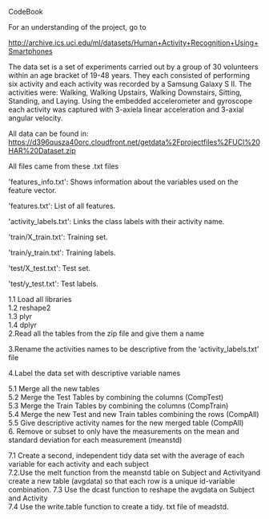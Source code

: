 CodeBook

For an understanding of the project, go to 

http://archive.ics.uci.edu/ml/datasets/Human+Activity+Recognition+Using+Smartphones

The data set is a set of experiments carried out by a group of 30 volunteers within an age bracket of 19-48 years. They each consisted of performing six activity and each activity was recorded by a Samsung Galaxy S II. The activities were:
Walking, Walking Upstairs, Walking Downstairs, Sitting, Standing, and Laying. Using the embedded accelerometer and gyroscope each activity was captured with 3-axiela linear acceleration and 3-axial angular velocity. 

All data can be found in:
https://d396qusza40orc.cloudfront.net/getdata%2Fprojectfiles%2FUCI%20HAR%20Dataset.zip 

All files came from these .txt files

'features_info.txt': Shows information about the variables used on the feature vector.

'features.txt': List of all features.

'activity_labels.txt': Links the class labels with their activity name.

'train/X_train.txt': Training set.

'train/y_train.txt': Training labels.

'test/X_test.txt': Test set.

'test/y_test.txt': Test labels.

1.1 Load all libraries<BR>
  1.2 reshape2<BR>
  1.3 plyr<BR>
  1.4 dplyr<BR>
2.Read all the tables from the zip file and give them a name<BR>

3.Rename the activities names to be descriptive from the ‘activity_labels.txt’ file<BR>

4.Label the data set with descriptive variable names<BR>

5.1 Merge all the new tables<BR>
  5.2 Merge the Test Tables by combining the columns (CompTest)<BR>
  5.3 Merge the Train Tables by combining the columns (CompTrain)<BR>
  5.4 Merge the new Test and new Train tables combining the rows (CompAll)<BR>
  5.5 Give descriptive activity names for the new merged table (CompAll)<BR>
6. Remove or subset to only have the measurements on the mean and standard deviation for each measurement (meanstd)<BR>

7.1 Create a second, independent tidy data set with the average of each variable for each activity and each subject <BR>
  7.2.Use the melt function from the meanstd table on Subject and Activityand create a new table (avgdata) so that each row is a unique id-variable combination.
  7.3 Use the dcast function to reshape the avgdata on Subject and Activity <BR>
  7.4 Use the write.table function to create a tidy. txt file of meadstd.
